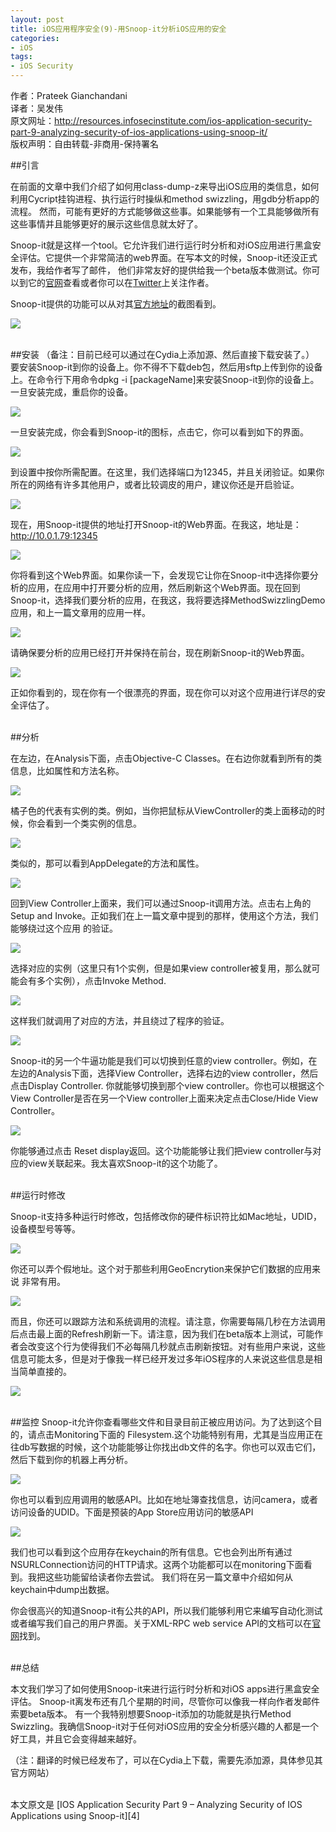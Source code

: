 ```yaml
---
layout: post  
title: iOS应用程序安全(9)-用Snoop-it分析iOS应用的安全  
categories:  
- iOS  
tags:    
- iOS Security
---   
```



作者：Prateek Gianchandani  
译者：吴发伟  
原文网址：http://resources.infosecinstitute.com/ios-application-security-part-9-analyzing-security-of-ios-applications-using-snoop-it/  
版权声明：自由转载-非商用-保持署名



##引言

在前面的文章中我们介绍了如何用class-dump-z来导出iOS应用的类信息，如何利用Cycript挂钩进程、执行运行时操纵和method swizzling，用gdb分析app的流程。
然而，可能有更好的方式能够做这些事。如果能够有一个工具能够做所有这些事情并且能够更好的展示这些信息就太好了。

Snoop-it就是这样一个tool。它允许我们进行运行时分析和对iOS应用进行黑盒安全评估。它提供一个非常简洁的web界面。在写本文的时候，Snoop-it还没正式发布，我给作者写了邮件，
他们非常友好的提供给我一个beta版本做测试。你可以到它的[官网][1]查看或者你可以在[Twitter][2]上关注作者。

Snoop-it提供的功能可以从对其[官方地址][1]的截图看到。

![](http://resources.infosecinstitute.com/wp-content/uploads/071813_1302_IOSApplicat1.png)

<br>
##安装
（备注：目前已经可以通过在Cydia上添加源、然后直接下载安装了。） 
要安装Snoop-it到你的设备上。你不得不下载deb包，然后用sftp上传到你的设备上。在命令行下用命令dpkg -i [packageName]来安装Snoop-it到你的设备上。
一旦安装完成，重启你的设备。

![](http://2we26u4fam7n16rz3a44uhbe1bq2.wpengine.netdna-cdn.com/wp-content/uploads/071813_1302_IOSApplicat2.png)


一旦安装完成，你会看到Snoop-it的图标，点击它，你可以看到如下的界面。

![](http://resources.infosecinstitute.com/wp-content/uploads/071813_1302_IOSApplicat3.png)

到设置中按你所需配置。在这里，我们选择端口为12345，并且关闭验证。如果你所在的网络有许多其他用户，或者比较调皮的用户，建议你还是开启验证。

![](http://resources.infosecinstitute.com/wp-content/uploads/071813_1302_IOSApplicat4.png)

现在，用Snoop-it提供的地址打开Snoop-it的Web界面。在我这，地址是：http://10.0.1.79:12345

![](http://resources.infosecinstitute.com/wp-content/uploads/071813_1302_IOSApplicat5.png)

你将看到这个Web界面。如果你读一下，会发现它让你在Snoop-it中选择你要分析的应用，在应用中打开要分析的应用，然后刷新这个Web界面。现在回到
Snoop-it，选择我们要分析的应用，在我这，我将要选择MethodSwizzlingDemo应用，和上一篇文章用的应用一样。

![](http://resources.infosecinstitute.com/wp-content/uploads/071813_1302_IOSApplicat6.png)

请确保要分析的应用已经打开并保持在前台，现在刷新Snoop-it的Web界面。

![](http://resources.infosecinstitute.com/wp-content/uploads/071813_1302_IOSApplicat7.png)


正如你看到的，现在你有一个很漂亮的界面，现在你可以对这个应用进行详尽的安全评估了。

<br>
##分析

在左边，在Analysis下面，点击Objective-C Classes。在右边你就看到所有的类信息，比如属性和方法名称。

![](http://resources.infosecinstitute.com/wp-content/uploads/071813_1302_IOSApplicat8.png)

橘子色的代表有实例的类。例如，当你把鼠标从ViewController的类上面移动的时候，你会看到一个类实例的信息。

![](http://resources.infosecinstitute.com/wp-content/uploads/071813_1302_IOSApplicat9.png)

类似的，那可以看到AppDelegate的方法和属性。

![](http://resources.infosecinstitute.com/wp-content/uploads/071813_1302_IOSApplicat10.png)


回到View Controller上面来，我们可以通过Snoop-it调用方法。点击右上角的 Setup and Invoke。正如我们在上一篇文章中提到的那样，使用这个方法，我们能够绕过这个应用
的验证。

![](http://resources.infosecinstitute.com/wp-content/uploads/071813_1302_IOSApplicat11.png)

选择对应的实例（这里只有1个实例，但是如果view controller被复用，那么就可能会有多个实例），点击Invoke Method.

![](http://resources.infosecinstitute.com/wp-content/uploads/071813_1302_IOSApplicat12.png)

这样我们就调用了对应的方法，并且绕过了程序的验证。

![](http://resources.infosecinstitute.com/wp-content/uploads/071813_1302_IOSApplicat13.png)


Snoop-it的另一个牛逼功能是我们可以切换到任意的view controller。例如，在左边的Analysis下面，选择View Controller，选择右边的view controller，然后点击Display Controller.
你就能够切换到那个view controller。你也可以根据这个View Controller是否在另一个View controller上面来决定点击Close/Hide View Controller。

![](http://resources.infosecinstitute.com/wp-content/uploads/071813_1302_IOSApplicat14.png)


你能够通过点击 Reset display返回。这个功能能够让我们把view controller与对应的view关联起来。我太喜欢Snoop-it的这个功能了。

<br>
##运行时修改


Snoop-it支持多种运行时修改，包括修改你的硬件标识符比如Mac地址，UDID，设备模型号等等。

![](http://resources.infosecinstitute.com/wp-content/uploads/071813_1302_IOSApplicat15.png)

你还可以弄个假地址。这个对于那些利用GeoEncrytion来保护它们数据的应用来说 非常有用。

![](http://resources.infosecinstitute.com/wp-content/uploads/071813_1302_IOSApplicat16.png)


而且，你还可以跟踪方法和系统调用的流程。请注意，你需要每隔几秒在方法调用后点击最上面的Refresh刷新一下。请注意，因为我们在beta版本上测试，可能作者会改变这个行为使得我们不必每隔几秒就点击刷新按钮。对有些用户来说，这些信息可能太多，但是对于像我一样已经开发过多年iOS程序的人来说这些信息是相当简单直接的。

![](http://resources.infosecinstitute.com/wp-content/uploads/071813_1302_IOSApplicat17.png)

<br>
##监控
Snoop-it允许你查看哪些文件和目录目前正被应用访问。为了达到这个目的，请点击Monitoring下面的 Filesystem.这个功能特别有用，尤其是当应用正在往db写数据的时候，这个功能能够让你找出db文件的名字。你也可以双击它们，然后下载到你的机器上再分析。

![](http://resources.infosecinstitute.com/wp-content/uploads/071813_1302_IOSApplicat18.png)

你也可以看到应用调用的敏感API。比如在地址簿查找信息，访问camera，或者访问设备的UDID。下面是预装的App Store应用访问的敏感API

![](http://resources.infosecinstitute.com/wp-content/uploads/071813_1302_IOSApplicat19.png)


我们也可以看到这个应用存在keychain的所有信息。它也会列出所有通过NSURLConnection访问的HTTP请求。这两个功能都可以在monitoring下面看到。我把这些功能留给读者你去尝试。
我们将在另一篇文章中介绍如何从keychain中dump出数据。

你会很高兴的知道Snoop-it有公共的API，所以我们能够利用它来编写自动化测试或者编写我们自己的用户界面。关于XML-RPC web service API的文档可以在[官网][3]找到。

<br>
##总结

本文我们学习了如何使用Snoop-it来进行运行时分析和对iOS apps进行黑盒安全评估。 Snoop-it离发布还有几个星期的时间，尽管你可以像我一样向作者发邮件索要beta版本。
有一个我特别想要Snoop-it添加的功能就是执行Method Swizzling。我确信Snoop-it对于任何对iOS应用的安全分析感兴趣的人都是一个好工具，并且它会变得越来越好。

（注：翻译的时候已经发布了，可以在Cydia上下载，需要先添加源，具体参见其官方网站）

<br/>
本文原文是 [IOS Application Security Part 9 – Analyzing Security of IOS Applications using Snoop-it][4]

[1]:https://code.google.com/p/snoop-it/
[2]:http://twitter.com/aykay/
[3]:http://code.google.com/p/snoop-it/wiki/
[4]:http://resources.infosecinstitute.com/ios-application-security-part-9-analyzing-security-of-ios-applications-using-snoop-it/
